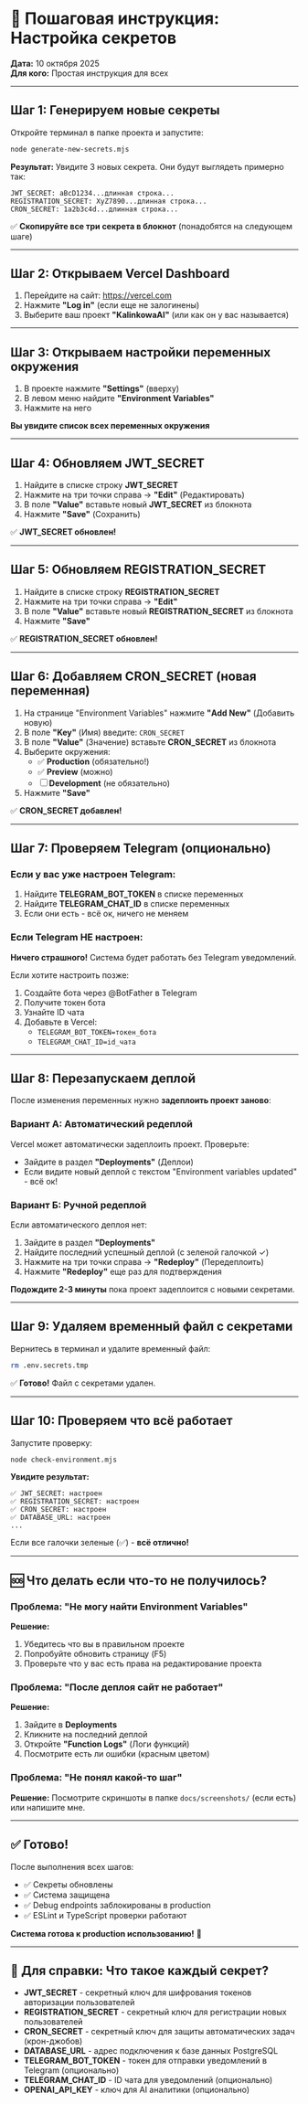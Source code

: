 # 🔐 Пошаговая инструкция: Настройка секретов

**Дата:** 10 октября 2025  
**Для кого:** Простая инструкция для всех

---

## Шаг 1: Генерируем новые секреты

Откройте терминал в папке проекта и запустите:

```bash
node generate-new-secrets.mjs
```

**Результат:** Увидите 3 новых секрета. Они будут выглядеть примерно так:
```
JWT_SECRET: aBcD1234...длинная строка...
REGISTRATION_SECRET: XyZ7890...длинная строка...
CRON_SECRET: 1a2b3c4d...длинная строка...
```

✅ **Скопируйте все три секрета в блокнот** (понадобятся на следующем шаге)

---

## Шаг 2: Открываем Vercel Dashboard

1. Перейдите на сайт: https://vercel.com
2. Нажмите **"Log in"** (если еще не залогинены)
3. Выберите ваш проект **"KalinkowaAI"** (или как он у вас называется)

---

## Шаг 3: Открываем настройки переменных окружения

1. В проекте нажмите **"Settings"** (вверху)
2. В левом меню найдите **"Environment Variables"**
3. Нажмите на него

**Вы увидите список всех переменных окружения**

---

## Шаг 4: Обновляем JWT_SECRET

1. Найдите в списке строку **JWT_SECRET**
2. Нажмите на три точки справа → **"Edit"** (Редактировать)
3. В поле **"Value"** вставьте новый **JWT_SECRET** из блокнота
4. Нажмите **"Save"** (Сохранить)

✅ **JWT_SECRET обновлен!**

---

## Шаг 5: Обновляем REGISTRATION_SECRET

1. Найдите в списке строку **REGISTRATION_SECRET**
2. Нажмите на три точки справа → **"Edit"**
3. В поле **"Value"** вставьте новый **REGISTRATION_SECRET** из блокнота
4. Нажмите **"Save"**

✅ **REGISTRATION_SECRET обновлен!**

---

## Шаг 6: Добавляем CRON_SECRET (новая переменная)

1. На странице "Environment Variables" нажмите **"Add New"** (Добавить новую)
2. В поле **"Key"** (Имя) введите: `CRON_SECRET`
3. В поле **"Value"** (Значение) вставьте **CRON_SECRET** из блокнота
4. Выберите окружения:
   - ✅ **Production** (обязательно!)
   - ✅ **Preview** (можно)
   - ☐ **Development** (не обязательно)
5. Нажмите **"Save"**

✅ **CRON_SECRET добавлен!**

---

## Шаг 7: Проверяем Telegram (опционально)

### Если у вас уже настроен Telegram:
1. Найдите **TELEGRAM_BOT_TOKEN** в списке переменных
2. Найдите **TELEGRAM_CHAT_ID** в списке переменных
3. Если они есть - всё ок, ничего не меняем

### Если Telegram НЕ настроен:
**Ничего страшного!** Система будет работать без Telegram уведомлений.

Если хотите настроить позже:
1. Создайте бота через @BotFather в Telegram
2. Получите токен бота
3. Узнайте ID чата
4. Добавьте в Vercel:
   - `TELEGRAM_BOT_TOKEN=токен_бота`
   - `TELEGRAM_CHAT_ID=id_чата`

---

## Шаг 8: Перезапускаем деплой

После изменения переменных нужно **задеплоить проект заново**:

### Вариант А: Автоматический редеплой
Vercel может автоматически задеплоить проект. Проверьте:
- Зайдите в раздел **"Deployments"** (Деплои)
- Если видите новый деплой с текстом "Environment variables updated" - всё ок!

### Вариант Б: Ручной редеплой
Если автоматического деплоя нет:

1. Зайдите в раздел **"Deployments"**
2. Найдите последний успешный деплой (с зеленой галочкой ✓)
3. Нажмите на три точки справа → **"Redeploy"** (Передеплоить)
4. Нажмите **"Redeploy"** еще раз для подтверждения

**Подождите 2-3 минуты** пока проект задеплоится с новыми секретами.

---

## Шаг 9: Удаляем временный файл с секретами

Вернитесь в терминал и удалите временный файл:

```bash
rm .env.secrets.tmp
```

✅ **Готово!** Файл с секретами удален.

---

## Шаг 10: Проверяем что всё работает

Запустите проверку:

```bash
node check-environment.mjs
```

**Увидите результат:**
```
✅ JWT_SECRET: настроен
✅ REGISTRATION_SECRET: настроен
✅ CRON_SECRET: настроен
✅ DATABASE_URL: настроен
...
```

Если все галочки зеленые (✅) - **всё отлично!**

---

## 🆘 Что делать если что-то не получилось?

### Проблема: "Не могу найти Environment Variables"
**Решение:** 
1. Убедитесь что вы в правильном проекте
2. Попробуйте обновить страницу (F5)
3. Проверьте что у вас есть права на редактирование проекта

### Проблема: "После деплоя сайт не работает"
**Решение:**
1. Зайдите в **Deployments**
2. Кликните на последний деплой
3. Откройте **"Function Logs"** (Логи функций)
4. Посмотрите есть ли ошибки (красным цветом)

### Проблема: "Не понял какой-то шаг"
**Решение:** Посмотрите скриншоты в папке `docs/screenshots/` (если есть) или напишите мне.

---

## ✅ Готово!

После выполнения всех шагов:
- ✅ Секреты обновлены
- ✅ Система защищена
- ✅ Debug endpoints заблокированы в production
- ✅ ESLint и TypeScript проверки работают

**Система готова к production использованию!** 🚀

---

## 📝 Для справки: Что такое каждый секрет?

- **JWT_SECRET** - секретный ключ для шифрования токенов авторизации пользователей
- **REGISTRATION_SECRET** - секретный ключ для регистрации новых пользователей
- **CRON_SECRET** - секретный ключ для защиты автоматических задач (крон-джобов)
- **DATABASE_URL** - адрес подключения к базе данных PostgreSQL
- **TELEGRAM_BOT_TOKEN** - токен для отправки уведомлений в Telegram (опционально)
- **TELEGRAM_CHAT_ID** - ID чата для уведомлений (опционально)
- **OPENAI_API_KEY** - ключ для AI аналитики (опционально)

